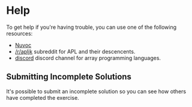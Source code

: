 # Help

To get help if you're having trouble, you can use one of the following resources:

- [Nuvoc](https://code.jsoftware.com/wiki/NuVoc)
- [/r/apljk](https://www.reddit.com/r/apljk) subreddit for APL and their descencents.
- [discord](https://discord.gg/jA4pRNx5) discord channel for array programming languages.

## Submitting Incomplete Solutions

It's possible to submit an incomplete solution so you can see how others have completed the exercise.
